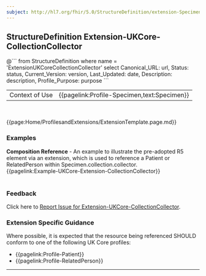 ```yaml
---
subject: http://hl7.org/fhir/5.0/StructureDefinition/extension-Specimen.collection.collector
---
```

## StructureDefinition Extension-UKCore-CollectionCollector

<div id="transpose">
@```
from
	StructureDefinition
where
	name = 'ExtensionUKCoreCollectionCollector'
select
	Canonical_URL: url,
  Status: status,
  Current_Version: version,
  Last_Updated: date,
	Description: description,
	Profile_Purpose: purpose
```

<table id="addToTranspose">
<tr><td>Context of Use</td>
<td>{{pagelink:Profile-Specimen,text:Specimen}}</td>
</tr>
</table>

</div>
<br>

{{page:Home/ProfilesandExtensions/ExtensionTemplate.page.md}}

<div id="Examples" class="tabcontent">
  <h3>Examples</h3>
  <b>Composition Reference</b> - An example to illustrate the pre-adopted R5 element via an extension, which is used to reference a Patient or RelatedPerson within Specimen.collection.collector.<br>
  {{pagelink:Example-UKCore-Extension-CollectionCollector}}
  <br><br>
</div>
<div id="Feedback" class="tabcontent">
  <h3>Feedback</h3>
Click here to <a href="https://simplifier.net/HL7FHIRUKCoreR4/Extension-UKCore-CollectionCollector/~issues?level=File">Report Issue for Extension-UKCore-CollectionCollector</a>.
</div>


<h3 id="guidance-specimencollectioncollector">Extension Specific Guidance</h3>
Where possible, it is expected that the resource being referenced SHOULD conform to one of the following UK Core profiles:

- {{pagelink:Profile-Patient}}
- {{pagelink:Profile-RelatedPerson}}


---